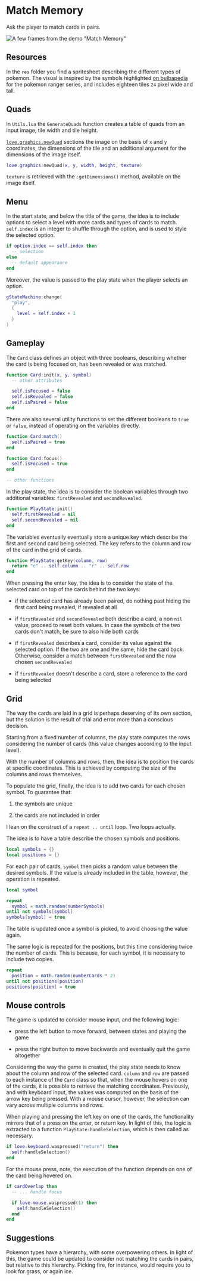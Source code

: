 # Match Memory

Ask the player to match cards in pairs.

![A few frames from the demo "Match Memory"](https://github.com/borntofrappe/game-development/blob/master/Showcase/match-memory.gif)

## Resources

In the `res` folder you find a spritesheet describing the different types of pokemon. The visual is inspired by the symbols highlighted [on bulbapedia](https://bulbapedia.bulbagarden.net/wiki/Type#Symbol_icons) for the pokemon ranger series, and includes eighteen tiles `24` pixel wide and tall.

## Quads

In `Utils.lua` the `GenerateQuads` function creates a table of quads from an input image, tile width and tile height.

[`love.graphics.newQuad`](http://love2d.org/wiki/love.graphics.newQuad) sections the image on the basis of `x` and `y` coordinates, the dimensions of the tile and an additional argument for the dimensions of the image itself.

```lua
love.graphics.newQuad(x, y, width, height, texture)
```

`texture` is retrieved with the `:getDimensions()` method, available on the image itself.

## Menu

In the start state, and below the title of the game, the idea is to include options to select a level with more cards and types of cards to match. `self.index` is an integer to shuffle through the option, and is used to style the selected option.

```lua
if option.index == self.index then
  -- selection
else
  -- default appearance
end
```

Moreover, the value is passed to the play state when the player selects an option.

```lua
gStateMachine:change(
  "play",
  {
    level = self.index + 1
  }
)
```

## Gameplay

The `Card` class defines an object with three booleans, describing whether the card is being focused on, has been revealed or was matched.

```lua
function Card:init(x, y, symbol)
  -- other attributes

  self.isFocused = false
  self.isRevealed = false
  self.isPaired = false
end
```

There are also several utility functions to set the different booleans to `true` or `false`, instead of operating on the variables directly.

```lua
function Card:match()
  self.isPaired = true
end

function Card:focus()
  self.isFocused = true
end

-- other functions
```

In the play state, the idea is to consider the boolean variables through two additional variables: `firstRevealed` and `secondRevealed`.

```lua
function PlayState:init()
  self.firstRevealed = nil
  self.secondRevealed = nil
end
```

The variables eventually eventually store a unique key which describe the first and second card being selected. The key refers to the column and row of the card in the grid of cards.

```lua
function PlayState:getKey(column, row)
  return "c" .. self.column .. "r" .. self.row
end
```

When pressing the enter key, the idea is to consider the state of the selected card on top of the cards behind the two keys:

- if the selected card has already been paired, do nothing past hiding the first card being revealed, if revealed at all

- if `firstRevealed` and `secondRevealed` both describe a card, a non `nil` value, proceed to reset both values. In case the symbols of the two cards don't match, be sure to also hide both cards

- if `firstRevealed` describes a card, consider its value against the selected option. If the two are one and the same, hide the card back. Otherwise, consider a match between `firstRevealed` and the now chosen `secondRevealed`

- if `firstRevealed` doesn't describe a card, store a reference to the card being selected

## Grid

The way the cards are laid in a grid is perhaps deserving of its own section, but the solution is the result of trial and error more than a conscious decision.

Starting from a fixed number of columns, the play state computes the rows considering the number of cards (this value changes according to the input level).

With the number of columns and rows, then, the idea is to position the cards at specific coordinates. This is achieved by computing the size of the columns and rows themselves.

To populate the grid, finally, the idea is to add two cards for each chosen symbol. To guarantee that:

1. the symbols are unique

2. the cards are not included in order

I lean on the construct of a `repeat .. until` loop. Two loops actually.

The idea is to have a table describe the chosen symbols and positions.

```lua
local symbols = {}
local positions = {}
```

For each pair of cards, `symbol` then picks a random value between the desired symbols. If the value is already included in the table, however, the operation is repeated.

```lua
local symbol

repeat
  symbol = math.random(numberSymbols)
until not symbols[symbol]
symbols[symbol] = true
```

The table is updated once a symbol is picked, to avoid choosing the value again.

The same logic is repeated for the positions, but this time considering twice the number of cards. This is because, for each symbol, it is necessary to include two copies.

```lua
repeat
  position = math.random(numberCards * 2)
until not positions[position]
positions[position] = true
```

## Mouse controls

The game is updated to consider mouse input, and the following logic:

- press the left button to move forward, between states and playing the game

- press the right button to move backwards and eventually quit the game altogether

Considering the way the game is created, the play state needs to know about the column and row of the selected card. `column` and `row` are passed to each instance of the `Card` class so that, when the mouse hovers on one of the cards, it is possible to retrieve the matching coordinates. Previously, and with keyboard input, the values was computed on the basis of the arrow key being pressed. With a mouse cursor, however, the selection can vary across multiple columns and rows.

When playing and pressing the left key on one of the cards, the functionality mirrors that of a press on the enter, or return key. In light of this, the logic is extracted to a function `PlayState:handleSelection`, which is then called as necessary.

```lua
if love.keyboard.waspressed("return") then
  self:handleSelection()
end
```

For the mouse press, note, the execution of the function depends on one of the card being hovered on.

```lua
if cardOverlap then
  -- ... handle focus

  if love.mouse.waspressed(1) then
    self:handleSelection()
  end
end
```

## Suggestions

Pokemon types have a hierarchy, with some overpowering others. In light of this, the game could be updated to consider not matching the cards in pairs, but relative to this hierarchy. Picking fire, for instance, would require you to look for grass, or again ice.

